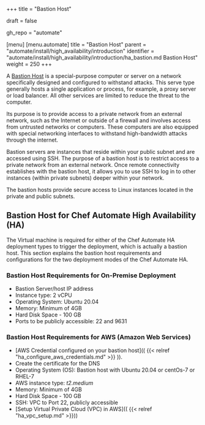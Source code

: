 +++
title = "Bastion Host"

draft = false

gh_repo = "automate"

[menu]
  [menu.automate]
    title = "Bastion Host"
    parent = "automate/install/high_availability/introduction"
    identifier = "automate/install/high_availability/introduction/ha_bastion.md Bastion Host"
    weight = 250
+++

A [Bastion Host](https://en.wikipedia.org/wiki/Bastion_host#:~:text=A%20bastion%20host%20is%20a,the%20threat%20to%20the%20computer.) is a special-purpose computer or server on a network specifically designed and configured to withstand attacks. This serve type generally hosts a single application or process, for example, a proxy server or load balancer. All other services are limited to reduce the threat to the computer.

Its purpose is to provide access to a private network from an external network, such as the Internet or outside of a firewall and involves access from untrusted networks or computers. These computers are also equipped with special networking interfaces to withstand high-bandwidth attacks through the internet.

Bastion servers are instances that reside within your public subnet and are accessed using SSH. The purpose of a bastion host is to restrict access to a private network from an external network. Once remote connectivity establishes with the bastion host, it allows you to use SSH to log in to other instances (within private subnets) deeper within your network.

The bastion hosts provide secure access to Linux instances located in the private and public subnets.

## Bastion Host for Chef Automate High Availability (HA)

The Virtual machine is required for either of the Chef Automate HA deployment types to trigger the deployment, which is actually a bastion host. This section explains the bastion host requirements and configurations for the two deployment modes of the Chef Automate HA.

### Bastion Host Requirements for On-Premise Deployment

- Bastion Server/host IP address
- Instance type: 2 vCPU
- Operating System: Ubuntu 20.04
- Memory: Minimum of 4GB
- Hard Disk Space - 100 GB
- Ports to be publicly accessible: 22 and 9631

### Bastion Host Requirements for AWS (Amazon Web Services)

- [AWS Credential configured on your bastion host](( {{< relref "ha_configure_aws_credentials.md" >}} )).
- Create the certificate for the DNS
- Operating System (OS): Bastion host with Ubuntu 20.04 or centOs-7 or RHEL-7
- AWS instance type: *t2.medium*
- Memory: Minimum of 4GB
- Hard Disk Space - 100 GB
- SSH: VPC to Port 22, publicly accessible
- [Setup Virtual Private Cloud (VPC) in AWS](( {{< relref "ha_vpc_setup.md" >}}))
